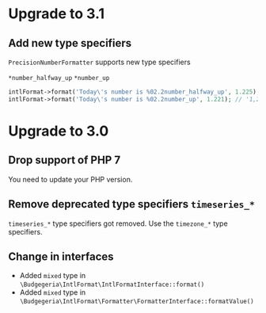 # Upgrade to 3.1

## Add new type specifiers

`PrecisionNumberFormatter` supports new type specifiers

`*number_halfway_up`
`*number_up`

``` php
intlFormat->format('Today\'s number is %02.2number_halfway_up', 1.225); // '1,23'
intlFormat->format('Today\'s number is %02.2number_up', 1.221); // '1,23'
```

# Upgrade to 3.0

## Drop support of PHP 7

You need to update your PHP version.

## Remove deprecated type specifiers `timeseries_*`

`timeseries_*` type specifiers got removed. Use the `timezone_*` type specifiers.

## Change in interfaces

* Added `mixed` type in `\Budgegeria\IntlFormat\IntlFormatInterface::format()`
* Added `mixed` type in `\Budgegeria\IntlFormat\Formatter\FormatterInterface::formatValue()`

